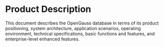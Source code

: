 # Product Description 

This document describes the OpenGauss database in terms of its product positioning, system architecture, application scenarios, operating environment, technical specifications, basic functions and features, and enterprise-level enhanced features. 

